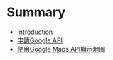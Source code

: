 # Summary

* [Introduction](README.md)
* [申請Google API](apply_google_api_key.md)
* [使用Google Maps API顯示地圖](using_google_maps_api_to_show_map.md/using_google_maps_api_to_show_mapmd.md)

